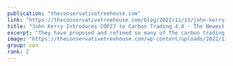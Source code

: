 ```yaml
---
publication: "theconservativetreehouse.com"
link: "https://theconservativetreehouse.com/blog/2022/11/11/john-kerry-introduces-cop27-to-carbon-trading-4-0-the-newest-wef-multinational-scheme-using-climate-change-income-for-elite-affluence/"
title: "John Kerry Introduces COP27 to Carbon Trading 4.0 - The Newest WEF Multinational Scheme Using Climate Change Income for Elite Affluence - The Last Refuge"
excerpt: "They have proposed and refined so many of the carbon trading schemes, it becomes difficult to remember which iteration each new formula replaces.  Heck, I’ve lost track of how many of the individual c"
image: "https://theconservativetreehouse.com/wp-content/uploads/2022/11/COP-27-Joe-Green.jpg"
group: con
rank: 2
---
```

